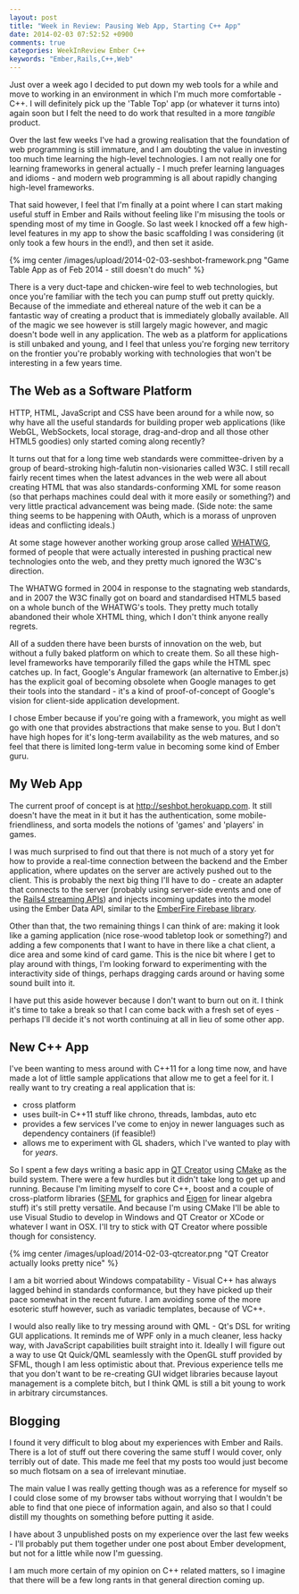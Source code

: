 ```yaml
---
layout: post
title: "Week in Review: Pausing Web App, Starting C++ App"
date: 2014-02-03 07:52:52 +0900
comments: true
categories: WeekInReview Ember C++
keywords: "Ember,Rails,C++,Web"
---
```


Just over a week ago I decided to put down my web tools for a while and move to working in an environment in which I'm much more comfortable - C++. I will definitely pick up the 'Table Top' app (or whatever it turns into) again soon but I felt the need to do work that resulted in a more _tangible_ product.

Over the last few weeks I've had a growing realisation that the foundation of web programming is still immature, and I am doubting the value in investing too much time learning the high-level technologies. I am not really one for learning frameworks in general actually - I much prefer learning languages and idioms - and modern web programming is all about rapidly changing high-level frameworks. 

That said however, I feel that I'm finally at a point where I can start making useful stuff in Ember and Rails without feeling like I'm misusing the tools or spending most of my time in Google. So last week I knocked off a few high-level features in my app to show the basic scaffolding I was considering (it only took a few hours in the end!), and then set it aside. 

{% img center /images/upload/2014-02-03-seshbot-framework.png "Game Table App as of Feb 2014 - still doesn't do much" %}

There is a very duct-tape and chicken-wire feel to web technologies, but once you're familiar with the tech you can pump stuff out pretty quickly. Because of the immediate and ethereal nature of the web it can be a fantastic way of creating a product that is immediately globally available. All of the magic we see however is still largely magic however, and magic doesn't bode well in any application. The web as a platform for applications is still unbaked and young, and I feel that unless you're forging new territory on the frontier you're probably working with technologies that won't be interesting in a few years time.

<!-- more -->

## The Web as a Software Platform

HTTP, HTML, JavaScript and CSS have been around for a while now, so why have all the useful standards for building proper web applications (like WebGL, WebSockets, local storage, drag-and-drop and all those other HTML5 goodies) only started coming along recently?

It turns out that for a long time web standards were committee-driven by a group of beard-stroking high-falutin non-visionaries called W3C. I still recall fairly recent times when the latest advances in the web were all about creating HTML that was also standards-conforming XML for some reason (so that perhaps machines could deal with it more easily or something?) and very little practical advancement was being made. (Side note: the same thing seems to be happening with OAuth, which is a morass of unproven ideas and conflicting ideals.)

At some stage however another working group arose called [WHATWG](http://en.wikipedia.org/wiki/WHATWG), formed of people that were actually interested in pushing practical new technologies onto the web, and they pretty much ignored the W3C's direction. 

The WHATWG formed in 2004 in response to the stagnating web standards, and in 2007 the W3C finally got on board and standardised HTML5 based on a whole bunch of the WHATWG's tools. They pretty much totally abandoned their whole XHTML thing, which I don't think anyone really regrets.

All of a sudden there have been bursts of innovation on the web, but without a fully baked platform on which to create them. So all these high-level frameworks have temporarily filled the gaps while the HTML spec catches up. In fact, Google's Angular framework (an alternative to Ember.js) has the explicit goal of becoming obsolete when Google manages to get their tools into the standard - it's a kind of proof-of-concept of Google's vision for client-side application development. 

I chose Ember because if you're going with a framework, you might as well go with one that provides abstractions that make sense to you. But I don't have high hopes for it's long-term availability as the web matures, and so feel that there is limited long-term value in becoming some kind of Ember guru.

## My Web App

The current proof of concept is at http://seshbot.herokuapp.com. It still doesn't have the meat in it but it has the authentication, some mobile-friendliness, and sorta models the notions of 'games' and 'players' in games. 

I was much surprised to find out that there is not much of a story yet for how to provide a real-time connection between the backend and the Ember application, where updates on the server are actively pushed out to the client. This is probably the next big thing I'll have to do - create an adapter that connects to the server (probably using server-side events and one of the [Rails4 streaming APIs](http://www.sitepoint.com/streaming-with-rails-4/)) and injects incoming updates into the model using the Ember Data API, similar to the [EmberFire Firebase library](https://github.com/thomasboyt/ember-firebase-adapter).

Other than that, the two remaining things I can think of are: making it look like a gaming application (nice rose-wood tabletop look or something?) and adding a few components that I want to have in there like a chat client, a dice area and some kind of card game. This is the nice bit where I get to play around with things, I'm looking forward to experimenting with the interactivity side of things, perhaps dragging cards around or having some sound built into it. 

I have put this aside however because I don't want to burn out on it. I think it's time to take a break so that I can come back with a fresh set of eyes - perhaps I'll decide it's not worth continuing at all in lieu of some other app.

## New C++ App

I've been wanting to mess around with C++11 for a long time now, and have made a lot of little sample applications that allow me to get a feel for it. I really want to try creating a real application that is:

- cross platform
- uses built-in C++11 stuff like chrono, threads, lambdas, auto etc
- provides a few services I've come to enjoy in newer languages such as dependency containers (if feasible!)
- allows me to experiment with GL shaders, which I've wanted to play with for _years_.

So I spent a few days writing a basic app in [QT Creator](https://qt-project.org/wiki/Category:Tools::QtCreator) using [CMake](http://www.cmake.org/) as the build system. There were a few hurdles but it didn't take long to get up and running. Because I'm limiting myself to core C++, boost and a couple of cross-platform libraries ([SFML](http://www.sfml-dev.org/) for graphics and [Eigen](http://eigen.tuxfamily.org/index.php?title=Main_Page) for linear algebra stuff) it's still pretty versatile. And because I'm using CMake I'll be able to use Visual Studio to develop in Windows and QT Creator or XCode or whatever I want in OSX. I'll try to stick with QT Creator where possible though for consistency.

{% img center /images/upload/2014-02-03-qtcreator.png "QT Creator actually looks pretty nice" %}

I am a bit worried about Windows compatability - Visual C++ has always lagged behind in standards conformance, but they have picked up their pace somewhat in the recent future. I am avoiding some of the more esoteric stuff however, such as variadic templates, because of VC++.

I would also really like to try messing around with QML - Qt's DSL for writing GUI applications. It reminds me of WPF only in a much cleaner, less hacky way, with JavaScript capabilities built straight into it. Ideally I will figure out a way to use Qt Quick/QML seamlessly with the OpenGL stuff provided by SFML, though I am less optimistic about that. Previous experience tells me that you don't want to be re-creating GUI widget libraries because layout management is a complete bitch, but I think QML is still a bit young to work in arbitrary circumstances.

## Blogging

I found it very difficult to blog about my experiences with Ember and Rails. There is a lot of stuff out there covering the same stuff I would cover, only terribly out of date. This made me feel that my posts too would just become so much flotsam on a sea of irrelevant minutiae. 

The main value I was really getting though was as a reference for myself so I could close some of my browser tabs without worrying that I wouldn't be able to find that one piece of information again, and also so that I could distill my thoughts on something before putting it aside. 

I have about 3 unpublished posts on my experience over the last few weeks - I'll probably put them together under one post about Ember development, but not for a little while now I'm guessing.

I am much more certain of my opinion on C++ related matters, so I imagine that there will be a few long rants in that general direction coming up.

